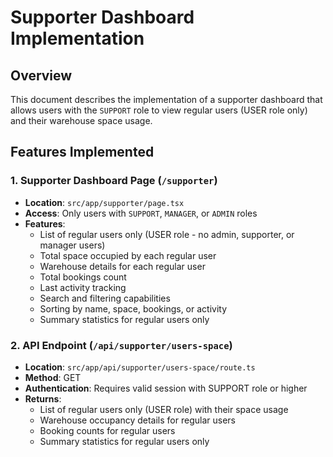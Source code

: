 # Supporter Dashboard Implementation

## Overview
This document describes the implementation of a supporter dashboard that allows users with the `SUPPORT` role to view regular users (USER role only) and their warehouse space usage.

## Features Implemented

### 1. Supporter Dashboard Page (`/supporter`)
- **Location**: `src/app/supporter/page.tsx`
- **Access**: Only users with `SUPPORT`, `MANAGER`, or `ADMIN` roles
- **Features**:
  - List of regular users only (USER role - no admin, supporter, or manager users)
  - Total space occupied by each regular user
  - Warehouse details for each regular user
  - Total bookings count
  - Last activity tracking
  - Search and filtering capabilities
  - Sorting by name, space, bookings, or activity
  - Summary statistics for regular users only

### 2. API Endpoint (`/api/supporter/users-space`)
- **Location**: `src/app/api/supporter/users-space/route.ts`
- **Method**: GET
- **Authentication**: Requires valid session with SUPPORT role or higher
- **Returns**: 
  - List of regular users only (USER role) with their space usage
  - Warehouse occupancy details for regular users
  - Booking counts for regular users
  - Summary statistics for regular users only
